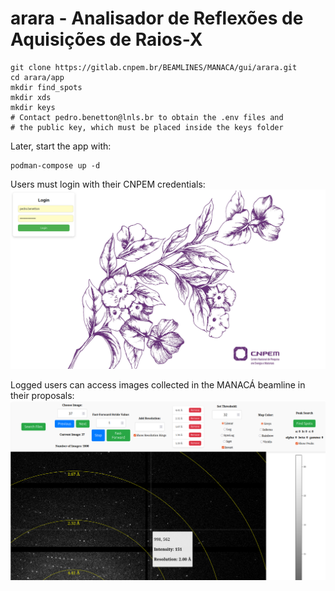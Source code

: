 # arara - Analisador de Reflexões de Aquisições de Raios-X

```
git clone https://gitlab.cnpem.br/BEAMLINES/MANACA/gui/arara.git
cd arara/app
mkdir find_spots
mkdir xds
mkdir keys
# Contact pedro.benetton@lnls.br to obtain the .env files and
# the public key, which must be placed inside the keys folder
```

Later, start the app with:
```
podman-compose up -d
```
Users must login with their CNPEM credentials:
![alt text](login.png)

Logged users can access images collected in the MANACÁ beamline
in their proposals:
![alt text](viewer.png)

